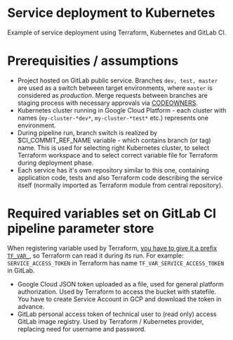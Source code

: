 Service deployment to Kubernetes
================================

Example of service deployment using Terraform, Kubernetes and GitLab CI.

# Prerequisities / assumptions

- Project hosted on GitLab public service. Branches `dev, test, master` are used as a switch between target environments, where `master` is considered as *production*. Merge requests between branches are staging process with necessary approvals via [CODEOWNERS](https://docs.gitlab.com/ee/user/project/code_owners.html).
- Kubernetes cluster running in Google Cloud Platform - each cluster with names (`my-cluster-*dev*`, `my-cluster-*test*` etc.) represents one environment.
- During pipeline run, branch switch is realized by $CI_COMMIT_REF_NAME variable - which contains branch (or tag) name. This is used for selecting right Kubernetes cluster, to select Terraform workspace and to select correct variable file for Terraform during deployment phase.
- Each service has it's own repository similar to this one, containing application code, tests and also Terraform code describing the service itself (normally imported as Terraform module from central repository).

# Required variables set on GitLab CI pipeline parameter store

When registering variable used by Terraform, [you have to give it a prefix `TF_VAR_`](https://learn.hashicorp.com/terraform/getting-started/variables.html), so Terraform can read it during its run. For example: `SERVICE_ACCESS_TOKEN` in Terraform has name `TF_VAR_SERVICE_ACCESS_TOKEN` in GitLab.

- Google Cloud JSON token uploaded as a file, used for general platform authorization. Used by Terraform to access the bucket with statefile. You have to create Service Account in GCP and download the token in advance.
- GitLab personal access token of technical user to (read only) access GitLab image registry. Used by Terraform / Kubernetes provider, replacing need for username and password.
